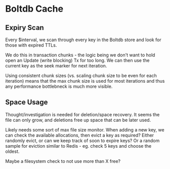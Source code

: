 # Boltdb Cache


## Expiry Scan

Every $interval, we scan through every key in the Boltdb store and look for those with expired TTLs.

We do this in transaction chunks - the logic being we don't want to hold open an Update (write blocking) Tx for too long. We can then use the current key as the seek marker for next iteration.

Using consistent chunk sizes (vs. scaling chunk size to be even for each iteration) means that the max chunk size is used for most iterations and thus any performance bottlebneck is much more visible.


## Space Usage

Thought/investigation is needed for deletion/space recovery. It seems the file can only grow, and deletions free up space that can be later used.

Likely needs some sort of max file size monitor. When adding a new key, we can check the available allocations, then evict a key as required? Either randomly evict, or can we keep track of soon to expire keys? Or a random sample for eviction similar to Redis - eg. check 5 keys and choose the oldest.

Maybe a filesystem check to not use more than X free?
